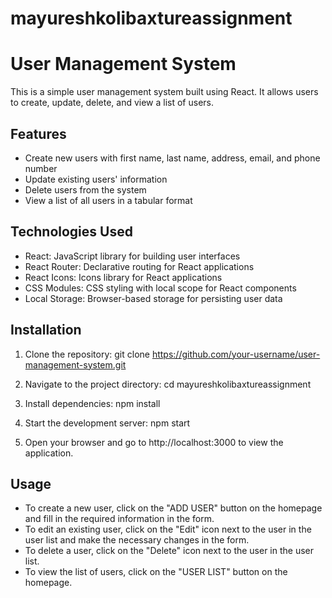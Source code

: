 # mayureshkolibaxtureassignment

# User Management System

This is a simple user management system built using React. It allows users to create, update, delete, and view a list of users.

## Features

- Create new users with first name, last name, address, email, and phone number
- Update existing users' information
- Delete users from the system
- View a list of all users in a tabular format

## Technologies Used

- React: JavaScript library for building user interfaces
- React Router: Declarative routing for React applications
- React Icons: Icons library for React applications
- CSS Modules: CSS styling with local scope for React components
- Local Storage: Browser-based storage for persisting user data


## Installation

1. Clone the repository:  git clone https://github.com/your-username/user-management-system.git

2. Navigate to the project directory:  cd mayureshkolibaxtureassignment

3. Install dependencies:  npm install

4. Start the development server: npm start

5. Open your browser and go to http://localhost:3000 to view the application.

## Usage

- To create a new user, click on the "ADD USER" button on the homepage and fill in the required information in the form.
- To edit an existing user, click on the "Edit" icon next to the user in the user list and make the necessary changes in the form.
- To delete a user, click on the "Delete" icon next to the user in the user list.
- To view the list of users, click on the "USER LIST" button on the homepage.



